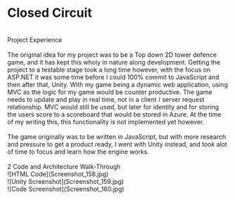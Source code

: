# Closed Circuit <br>
 <br>
 Project Experience <br>
 <br>
 The original idea for my project was to be a Top down 2D tower defence game, and it has kept this wholy in nature along development. Getting the project to a testable stage took a long time however, with the focus on ASP.NET it was some time before I could 100% commit to JavaScript and then after that, Unity. With my game being a dynamic web application, using MVC as the logic for my game would be counter productive. The game needs to update and play in real time, not in a client / server request relationship. MVC would still be used, but later for identity and for storing the users score to a scoreboard that would be stored in Azure. At the time of my writing this, this functionality is not implemented yet however. <br>
 <br>
 The game originally was to be written in JavaScript, but with more research and pressure to get a product ready, I went with Unity instead, and took alot of time to focus and learn how the engine works. <br>
 <br>
 2 Code and Architecture Walk-Through <br>
![HTML Code](Screenshot_158.jpg)<br>
![Unity Screenshot](Screenshot_159.jpg)<br>
![Code Screenshot](Screenshot_160.jpg)<br>

